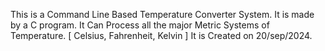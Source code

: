 This is a Command Line Based Temperature Converter System.
It is made by a C program.
It Can Process all the major Metric Systems of Temperature. [ Celsius, Fahrenheit, Kelvin ]
It is Created on 20/sep/2024.
